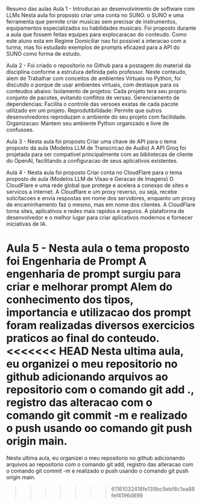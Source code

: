 Resumo das aulas
Aula 1 - Introducao ao desenvolvimento de software com LLMs
Nesta aula foi proposto criar uma conta no SUNO. o SUNO e uma ferramenta que permite criar musicas sem precisar de instrumentos, equipamentos especializados ou habilidades musicais.
Foi proposto durante a aula que fossem feitas equipes para explocaracao do conteudo. Como este aluno esta em Regime Domiciliar nao foi possivel a interacao 
com a turma, mas foi estudado exemplos de prompts eficazed para a API do SUNO como forma de estudo.

Aula 2 - Foi criado o repositorio no Github para a postagem do material da disciplina conforme a estrutura definida pelo professor.
Neste conteudo, alem de Trabalhar com conceitos de ambientes Virtuais no Python, foi discutido o porque de usar ambientes virtuais, com destaque
para os conteudos abaixo: 
Isolamento de projetos: Cada projeto tera seu proprio conjunto de pacotes, evitando conflitos de versao.
Gerenciamento de dependencias: Facilita o controle das versoes exatas de cada pacote utilizado em um projeto.
Reprodutibilidade: Permite que outros desenvolvedores reproduzam o ambiente do seu projeto com facilidade.
Organizacao: Mantem seu ambiente Python organizado e livre de confusoes.

Aula 3 - Nesta aula foi proposto Criar uma chave de API para o tema proposto da aula (Modelos LLM de Transcricao de Audio)
A API Groq foi projetada para ser compativel principalmente com as bibliotecas de cliente do OpenAI, facilitando a configuracao de seus 
aplicativos existentes.

Aula 4 - Nesta aula foi proposto Criar conta no CloudFlare para o tema proposto de aula (Modelos LLM de Visao e Geracao de Imagens)
O CloudFlare e uma rede global que protege e acelera a conexao de sites e servicos a internet.
A Cloudflare e um proxy reverso, ou seja, recebe solicitacoes e envia respostas em nome dos servidores, enquanto um proxy de encaminhamento faz o mesmo, mas em nome dos clientes.
A CloudFlare torna sites, aplicativos e redes mais rapidos e seguros. A plataforma de desenvolvedor e o melhor lugar para criar aplicativos modernos e fornecer iniciativas de IA.

Aula 5 - Nesta aula o tema proposto foi Engenharia de Prompt
A engenharia de prompt surgiu para criar e melhorar prompt 
Alem do conhecimento dos tipos, importancia e utilizacao dos prompt foram realizadas diversos exercicios praticos ao final do conteudo. 
<<<<<<< HEAD
Nesta ultima aula, eu organizei o meu repositorio no github adicionando arquivos ao repositorio com o comando git add ., registro das alteracao com o comando git commit -m e realizado o push usando oo comando git push origin main.     
=======
Nesta ultima aula, eu organizei o meu repositorio no github adicionando arquivos ao repositorio com o comando git add, registro das alteracao com o comando git commit -m e realizado o push usando o comando git push origin main.     
>>>>>>> 61161032418fe139bc9ebf8c1ea88fef4196d898
